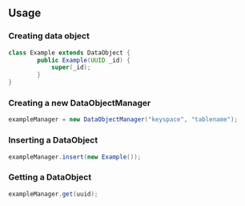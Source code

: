 ## Usage
### Creating data object
```java
class Example extends DataObject {
        public Example(UUID _id) {
            super(_id);
        }
}
```
### Creating a new DataObjectManager
```java
exampleManager = new DataObjectManager("keyspace", "tablename");
```

### Inserting a DataObject
```java
exampleManager.insert(new Example());
```

### Getting a DataObject
```java
exampleManager.get(uuid);
```